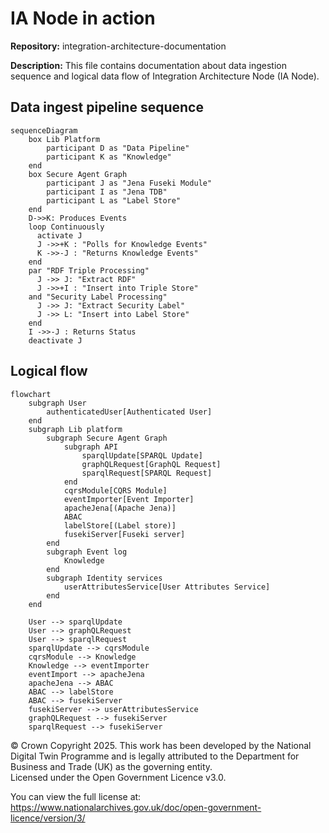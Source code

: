 # IA Node in action
**Repository:** integration-architecture-documentation 

**Description:** This file contains documentation about data ingestion sequence and logical data flow of Integration Architecture Node (IA Node). 

<!-- SPDX-License-Identifier: OGL-UK-3.0 -->

## Data ingest pipeline sequence
```mermaid
sequenceDiagram
    box Lib Platform
        participant D as "Data Pipeline"
        participant K as "Knowledge"
    end
    box Secure Agent Graph
        participant J as "Jena Fuseki Module"
        participant I as "Jena TDB"
        participant L as "Label Store"
    end
    D->>K: Produces Events
    loop Continuously
      activate J
      J ->>+K : "Polls for Knowledge Events"
      K ->>-J : "Returns Knowledge Events"
    end
    par "RDF Triple Processing"
      J ->> J: "Extract RDF"
      J ->>+I : "Insert into Triple Store"
    and "Security Label Processing"
      J ->> J: "Extract Security Label"
      J ->> L: "Insert into Label Store"
    end
    I ->>-J : Returns Status
    deactivate J

```

## Logical flow

```mermaid
flowchart
    subgraph User
        authenticatedUser[Authenticated User]
    end
    subgraph Lib platform
        subgraph Secure Agent Graph
            subgraph API
                sparqlUpdate[SPARQL Update]
                graphQLRequest[GraphQL Request]
                sparqlRequest[SPARQL Request]
            end
            cqrsModule[CQRS Module]
            eventImporter[Event Importer]
            apacheJena[(Apache Jena)]
            ABAC
            labelStore[(Label store)]
            fusekiServer[Fuseki server]
        end
        subgraph Event log
            Knowledge
        end
        subgraph Identity services
            userAttributesService[User Attributes Service]
        end
    end

    User --> sparqlUpdate
    User --> graphQLRequest
    User --> sparqlRequest
    sparqlUpdate --> cqrsModule
    cqrsModule --> Knowledge
    Knowledge --> eventImporter
    eventImport --> apacheJena
    apacheJena --> ABAC
    ABAC --> labelStore
    ABAC --> fusekiServer
    fusekiServer --> userAttributesService
    graphQLRequest --> fusekiServer
    sparqlRequest --> fusekiServer
```

© Crown Copyright 2025. This work has been developed by the National Digital Twin Programme and is legally attributed to the Department for Business and Trade (UK) as the governing entity.  
Licensed under the Open Government Licence v3.0.  

You can view the full license at:  
https://www.nationalarchives.gov.uk/doc/open-government-licence/version/3/
